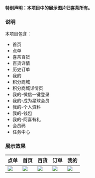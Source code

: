 **特别声明：本项目中的展示图片归喜茶所有。**

### 说明

本项目包含：

- 首页
- 点单
- 喜茶百货
- 百货详情
- 历史订单
- 我的
- 积分商城
- 积分商城详情页
- 我的-微信一键登录
- 我的-成为星球会员
- 我的-个人资料
- 我的-钱包
- 我的-阿喜有礼
- 会员码
- 任务中心

### 展示效果

|点单|首页|百货|订单|我的|
|---|---|---|---|---|
|![](https://img.cdn.aliyun.dcloud.net.cn/stream/plugin_screens/c7ab7d00-a62a-11ea-8698-3fa69385df82_0.jpg?v=1591251998)|![](https://img.cdn.aliyun.dcloud.net.cn/stream/plugin_screens/c7ab7d00-a62a-11ea-8698-3fa69385df82_1.jpg?v=1591251998)|![](https://img.cdn.aliyun.dcloud.net.cn/stream/plugin_screens/c7ab7d00-a62a-11ea-8698-3fa69385df82_2.jpg?v=1591251998)|![](https://img.cdn.aliyun.dcloud.net.cn/stream/plugin_screens/c7ab7d00-a62a-11ea-8698-3fa69385df82_3.jpg?v=1591251998)|![](https://img.cdn.aliyun.dcloud.net.cn/stream/plugin_screens/c7ab7d00-a62a-11ea-8698-3fa69385df82_4.jpg?v=1591251998)|
